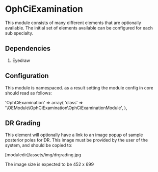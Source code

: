 OphCiExamination
================

This module consists of many different elements that are optionally available. The initial set of elements available can be configured for each sub specialty.

Dependencies
------------

1. Eyedraw

Configuration
-------------

This module is namespaced. as a result setting the module config in core should read as follows:

'OphCiExamination' => array(
	'class' => '\OEModule\OphCiExamination\OphCiExaminationModule',
),

DR Grading
----------
This element will optionally have a link to an image popup of sample posterior poles for DR. This image must be provided by the user of the system, and should be copied to:

[moduledir]/assets/img/drgrading.jpg

The image size is expected to be 452 x 699
